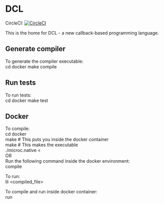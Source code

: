 # DCL

CircleCI: 
[![CircleCI](https://circleci.com/gh/CraigRhodes/dcl.svg?style=svg&circle-token=126d40f16064f154caa60d88a21304ccbd157a17)](https://circleci.com/gh/CraigRhodes/dcl)  

  
This is the home for DCL - a new callback-based programming language.
  
## Generate compiler

To generate the compiler executable:  
	cd docker
	make compile

## Run tests  

To run tests:  
	cd docker
	make test

## Docker

To compile:  
	cd docker  
	make # This puts you inside the docker container  
	make # This makes the executable  
	./microc.native < <filename>   
OR  
Run the following command inside the docker environment:  
	compile <filename>  
  
To run:  
	lli <compiled_file> 
  
To compile and run inside docker container:  
	run <filename>
